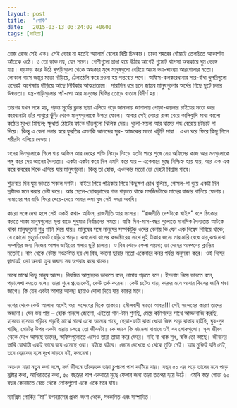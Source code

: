 ```yaml
---
layout: post
title:  "গোর্কি"
date:   2015-03-13 03:24:02 +0600
tags: [সাহিত্য]
---
```


রোজ রোজ সেই এক। সেই ভোর না হতেই অ্যালার্ম বেলের বিশ্রী চিৎকার। ঢাকা শহরের ধোঁয়াটে তেলচিতে আকাশটা আঁতকে ওঠে। ও তো ডাক নয়, যেন সমন। পেশীগুলো চাঙা হয়ে উঠার আগেই গুমোট ঝাপসা অন্ধকারে ঘুম ভেঙ্গে যায়। ধড়ফড় করে উঠে খুপড়িগুলো থেকে অন্ধকার মুখে মানুষগুলো বেরিয়ে আসে ভয়-খাওয়া আরশোলার মতো। লোকাল বাসে জন্তুর মতো দাঁড়িয়ে, ঠেলাঠেলি করে রওনা হয় গন্তব্যের পথে। অফিস-কলকারখানার সার-বাঁধা খুপরিগুলো ওদেরই অপেক্ষায় দাঁড়িয়ে আছে নির্বিকার আত্মপ্রত্যয়ে। সারাদিন ধরে চলে জান্তব মানুষগুলোর অর্থের পিছে ছুটে চলার উন্মত্ততা। যন্ত্র-গাড়িগুলোর প্যাঁ-পো আর মানুষের খিস্তির তোড়ে বাতাস বিদীর্ণ হয়।

তারপর যখন সন্ধে হয়, পড়ন্ত সূর্যের ক্লান্ত ছায়া এলিয়ে পড়ে জানালায় জানালায় পোড়া-কয়লার চাইয়ের মতো করে কারখানাটা তাঁর পাথুরে ভুঁড়ি থেকে মানুষগুলোকে উগরে ফেলে। আবার সেই নোংরা রাস্তা বেয়ে কালিঝুলি মাখা কালো কঠোর মুখের মিছিল; ক্ষুধার্ত ঠোটের ফাকে দাঁতগুলো ঝিলিক দেয়। ধুলো-ময়লা আর ঘামের গন্ধ বেরোয় চটচটে গা দিয়ে। কিন্তু এ বেলা গলার স্বরে ফুরতির এমনকি আনন্দের সুর- আজকের মতো খাটুনি সারা। এখন ঘরে ফিরে কিছু গিলে শরীরটা এলিয়ে দেওয়া।

ওদের দিনগুলোকে গিলে খায় অফিস আর দেহের শক্তি নিংড়ে নিংড়ে যতটা পারে শুষে নেয় অফিসের কাজ আর মনগুলোকে পঙ্গু করে দেয় জ্ঞানের দৈন্যতা। একটা একটা করে দিন এমনি করে যায় – একেবারে মুছে নিশ্চিহ্ন হয়ে যায়, আর এক এক করে কবরের দিকে এগিয়ে যায় মানুষগুলো। কিন্তু তা হোক, এখনকার মতো তো দেহটা বিশ্রাম পাবে।

শুক্রবার দিন ঘুম ভাংতে সকাল দশটা। বাইরে গিয়ে পত্রিকায় গিয়ে কিছুক্ষণ চোখ বুলিয়ে, গোসল-গা ধুয়ে একটা দিন স্রষ্টাকে মনে করার চেষ্টা করে। আর ছেলে-ছোকড়াদের গাল পাড়তে থাকে মসজিদটাকে মাছের বাজার বানিয়ে ফেলায়। নামাযের পর বাড়ি ফিরে খেয়ে-দেয়ে আবার লম্বা ঘুম সেই সন্ধ্যা অবধি।

কারো সঙ্গে দেখা হলে সেই একই কথা- অফিস, রাজনীতি আর সংসার। “রাজনীতি দেশটাকে খাইল” বলে চিৎকার করতে থাকা মানুষগুলোর মূল্য বাড়ে শুধুমাত্র নির্বাচনের সময়ে। বাকি দিন-মাস-বছর গুলোতে মানসিক দৈন্যতায় আটকে থাকা মানুষগুলো শুধু গালি দিয়ে যায়। মানুষের সঙ্গে মানুষের সম্পর্কটুকু ওদের বেলায় কি যেন এক বিদ্বেষ বিষিয়ে থাকে; যে কোনো মুহূর্তে ফেটে বেড়িয়ে পড়ে। কখনোবা বাসের কন্ডাক্টারের সাথে দুই টাকার জন্যে মারামারি বেধে যায়,কখনোবা সম্পত্তির জন্য নিজের আপন ভাইয়ের গলায় ছুরি চালায়। ও বিষ ঝেড়ে ফেলা যায়না; তা দেহের অনপনেয় ক্লান্তির মতোই। বাপ থেকে বেটায় সংক্রমিত হয় সে বিষ, কালো ছায়ার মতো একেবারে কবর পর্যন্ত অনুসরন করে। ওই বিষের জ্বালায়ই ওরা অযথা ক্রুর জঘন্য সব অপরাধ করে থাকে।

মাঝে মাঝে কিছু মানুষ আসে। নিয়মিত আল্লাহকে ডাকতে বলে, নামায পড়তে বলে। ইসলাম নিয়ে ভাবতে বলে, পড়ালেখা করতে বলে। তারা শুনে প্রত্যেকেই, কেউ তর্ক করেনা। কেউ চটেও যায়, কারুর মনে আবার কিসের জানি শঙ্কা জাগে। কি যেন একটা আশার আবছা ছায়াও দোলা দিয়ে যায় কারুর মনে।

দশের থেকে কেউ আলাদা হলেই ওরা সন্দেহের দিকে তাকায়। মৌলবাদী নাতো আবার!!! সেই সন্দেহের কারণ তাদের অজানা। যেন ভয় পায় – হোক পানসে জোলো, এইতো গান-টান শুনছি, মেয়ে কলিগদের সাথে আড্ডাবাজি করছি, হাসতে হাসতে গড়িয়ে পড়ছি মাঝে মাঝে একে অন্যের গায়ে, ছেড়া-ফাটা রাস্তা ধোয়া জিন্স পড়ে রাস্তায় হাটছি, ঘুষ-সুদ খাচ্ছি, মোটের উপর একটা ধারায় চলছে তো জীবনটা। কে জানে কি ঝামেলা বাধাবে ওই সব লোকগুলো। স্কূল জীবন থেকে দেখে আসছে তাদের, অফিসগুলোতে এসেও তারা তাড়া করে ফেরে। নাই বা থাক সুখ, স্বস্তি তো আছে। জীবনের ভারি বোঝাটা একই ভাবে বয়ে এনেছে ওরা। বইছে বইবে। জেনে রেখেছে ও থেকে মুক্তি নেই। আর মুক্তিই যদি নেই, তবে হেরফের হলে দুঃখ বাড়বে বই, কমবেনা।

অতএব যারা নতুন কথা বলে, কর্ম জীবনে তাঁদেরকে তারা চুপচাপ পাশ কাটিয়ে যায়। বছর ৫০ এর পড়ে তাদের মনে পড়ে স্রষ্টার কথা, আখিরাতের কথা, ৫০ বছরের পাপ একবারে মুছে ফেলার জন্য তারা ততপর হয়ে উঠে। এমনি করে গোতা ৬০ বছর কোনমতে বেচে থেকে লোকগুলো একে একে মরে যায়।

ম্যাক্সিম গোর্কির “মা” উপন্যাসের প্রথম অংশ থেকে, সংকলিত এবং সম্পাদিত।

